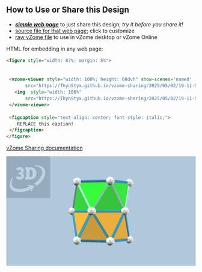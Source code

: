 
## How to Use or Share this Design

 - [***simple web page***](<https://ThynStyx.github.io/vzome-sharing/2025/05/02/19-11-57-Module-A/>) to just share this design; *try it before you share it!*
 - [source file for that web page](<https://github.com/ThynStyx/vzome-sharing/edit/main/2025/05/02/19-11-57-Module-A/index.md>); click to customize
 - [raw vZome file](<https://raw.githubusercontent.com/ThynStyx/vzome-sharing/main/2025/05/02/19-11-57-Module-A/Module-A.vZome>) to use in vZome desktop or vZome Online
 
 HTML for embedding in any web page:
 ```html
<figure style="width: 87%; margin: 5%">
  
  
  <vzome-viewer style="width: 100%; height: 60dvh" show-scenes='named'
        src="https://ThynStyx.github.io/vzome-sharing/2025/05/02/19-11-57-Module-A/Module-A.vZome" >
    <img  style="width: 100%"
        src="https://ThynStyx.github.io/vzome-sharing/2025/05/02/19-11-57-Module-A/Module-A.png" >
  </vzome-viewer>

  <figcaption style="text-align: center; font-style: italic;">
     REPLACE this caption!
  </figcaption>
</figure>

 ```

[vZome Sharing documentation](https://vzome.github.io/vzome/sharing.html#how-it-works)

![Image](<Module-A.png>)

